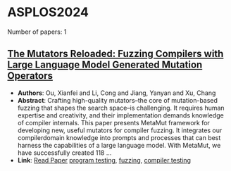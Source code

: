 # ASPLOS2024

Number of papers: 1

## [The Mutators Reloaded: Fuzzing Compilers with Large Language Model Generated Mutation Operators](paper_1.md)
- **Authors**: Ou, Xianfei and Li, Cong and Jiang, Yanyan and Xu, Chang
- **Abstract**: Crafting high-quality mutators–the core of mutation-based fuzzing that shapes the search space–is challenging. It requires human expertise and creativity, and their implementation demands knowledge of compiler internals. This paper presents MetaMut framework for developing new, useful mutators for compiler fuzzing. It integrates our compilerdomain knowledge into prompts and processes that can best harness the capabilities of a large language model. With MetaMut, we have successfully created 118 ...
- **Link**: [Read Paper](https://connglli.github.io/pdfs/metamut_asplos24.pdf)
[program testing](../../labels/program_testing.md), [fuzzing](../../labels/fuzzing.md), [compiler testing](../../labels/compiler_testing.md)